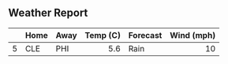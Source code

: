 ## Weather Report 
|    | Home   | Away   |   Temp (C) | Forecast   |   Wind (mph) |
|---:|:-------|:-------|-----------:|:-----------|-------------:|
|  5 | CLE    | PHI    |        5.6 | Rain       |           10 |